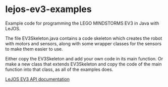 # lejos-ev3-examples
Example code for programming the LEGO MINDSTORMS EV3 in Java with LeJOS.

The file EV3Skeleton.java contains a code skeleton which creates the robot with motors and sensors, 
along with some wrapper classes for the sensors to make them easier to use.

Either copy the EV3Skeleton and add your own code in its main function.
Or make a new class that extends EV3Skeleton and copy the code of the main function into that class,
as all of the examples does.

[LeJOS EV3 API documentation](http://www.lejos.org/ev3/docs/)
